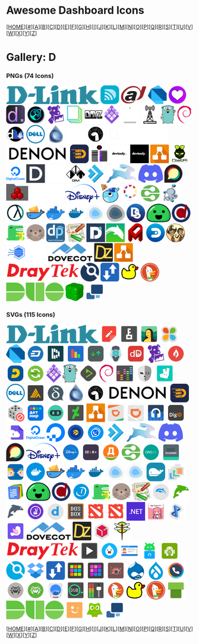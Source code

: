 # Awesome Dashboard Icons

[[HOME](..)][[#](gallery.md)][[A](gallery-a.md)][[B](gallery-b.md)][[C](gallery-c.md)][[D](gallery-d.md)][[E](gallery-e.md)][[F](gallery-f.md)][[G](gallery-g.md)][[H](gallery-h.md)][[I](gallery-i.md)][[J](gallery-j.md)][[K](gallery-k.md)][[L](gallery-l.md)][[M](gallery-m.md)][[N](gallery-n.md)][[O](gallery-o.md)][[P](gallery-p.md)][[Q](gallery-q.md)][[R](gallery-r.md)][[S](gallery-s.md)][[T](gallery-t.md)][[U](gallery-u.md)][[V](gallery-v.md)][[W](gallery-w.md)][[X](gallery-x.md)][[Y](gallery-y.md)][[Z](gallery-z.md)]

# Gallery: D

### PNGs (74 Icons)

<img src="../icons/d-link-logo.png" alt="d-link-logo" height="50"> <img src="../icons/d-link.png" alt="d-link" height="50"> <img src="../icons/dahua.png" alt="dahua" height="50"> <img src="../icons/dart.png" alt="dart" height="50"> <img src="../icons/dashboard-icons.png" alt="dashboard-icons" height="50"> <img src="../icons/dashdot.png" alt="dashdot" height="50"> <img src="../icons/dashy.png" alt="dashy" height="50"> <img src="../icons/datadog.png" alt="datadog" height="50"> <img src="../icons/davis.png" alt="davis" height="50"> <img src="../icons/day-z.png" alt="day-z" height="50"> <img src="../icons/dc-os.png" alt="dc-os" height="50"> <img src="../icons/dd-wrt-light.png" alt="dd-wrt-light" height="50"> <img src="../icons/dd-wrt.png" alt="dd-wrt" height="50"> <img src="../icons/ddns-updater.png" alt="ddns-updater" height="50"> <img src="../icons/debian.png" alt="debian" height="50"> <img src="../icons/deemix.png" alt="deemix" height="50"> <img src="../icons/dell.png" alt="dell" height="50"> <img src="../icons/deluge.png" alt="deluge" height="50"> <img src="../icons/deno-light.png" alt="deno-light" height="50"> <img src="../icons/deno.png" alt="deno" height="50"> <img src="../icons/denon-logo-light.png" alt="denon-logo-light" height="50"> <img src="../icons/denon-logo.png" alt="denon-logo" height="50"> <img src="../icons/deployarr.png" alt="deployarr" height="50"> <img src="../icons/develancacheui.png" alt="develancacheui" height="50"> <img src="../icons/devtooly-light.png" alt="devtooly-light" height="50"> <img src="../icons/devtooly.png" alt="devtooly" height="50"> <img src="../icons/diagrams-net.png" alt="diagrams-net" height="50"> <img src="../icons/dietpi.png" alt="dietpi" height="50"> <img src="../icons/digital-ocean-logo.png" alt="digital-ocean-logo" height="50"> <img src="../icons/dillinger.png" alt="dillinger" height="50"> <img src="../icons/dim-light.png" alt="dim-light" height="50"> <img src="../icons/dim.png" alt="dim" height="50"> <img src="../icons/directadmin.png" alt="directadmin" height="50"> <img src="../icons/directus.png" alt="directus" height="50"> <img src="../icons/discord.png" alt="discord" height="50"> <img src="../icons/discourse.png" alt="discourse" height="50"> <img src="../icons/diskover.png" alt="diskover" height="50"> <img src="../icons/disney-plus-logo-light.png" alt="disney-plus-logo-light" height="50"> <img src="../icons/disney-plus-logo.png" alt="disney-plus-logo" height="50"> <img src="../icons/diun.png" alt="diun" height="50"> <img src="../icons/diyhue.png" alt="diyhue" height="50"> <img src="../icons/dlna.png" alt="dlna" height="50"> <img src="../icons/docker-compose.png" alt="docker-compose" height="50"> <img src="../icons/docker-gc.png" alt="docker-gc" height="50"> <img src="../icons/docker-mailserver.png" alt="docker-mailserver" height="50"> <img src="../icons/docker-moby.png" alt="docker-moby" height="50"> <img src="../icons/docker.png" alt="docker" height="50"> <img src="../icons/dockge-light.png" alt="dockge-light" height="50"> <img src="../icons/dockge.png" alt="dockge" height="50"> <img src="../icons/dockstarter.png" alt="dockstarter" height="50"> <img src="../icons/docsify.png" alt="docsify" height="50"> <img src="../icons/docspell.png" alt="docspell" height="50"> <img src="../icons/docusaurus.png" alt="docusaurus" height="50"> <img src="../icons/docuseal.png" alt="docuseal" height="50"> <img src="../icons/dogpile.png" alt="dogpile" height="50"> <img src="../icons/dokuwiki.png" alt="dokuwiki" height="50"> <img src="../icons/dolibarr.png" alt="dolibarr" height="50"> <img src="../icons/dolphin.png" alt="dolphin" height="50"> <img src="../icons/domainmod.png" alt="domainmod" height="50"> <img src="../icons/domoticz.png" alt="domoticz" height="50"> <img src="../icons/dont-starve-together.png" alt="dont-starve-together" height="50"> <img src="../icons/dopplertask.png" alt="dopplertask" height="50"> <img src="../icons/double-take.png" alt="double-take" height="50"> <img src="../icons/dovecot-logo.png" alt="dovecot-logo" height="50"> <img src="../icons/dozzle.png" alt="dozzle" height="50"> <img src="../icons/draw.png" alt="draw" height="50"> <img src="../icons/draytek-logo.png" alt="draytek-logo" height="50"> <img src="../icons/drone-ci.png" alt="drone-ci" height="50"> <img src="../icons/droppy.png" alt="droppy" height="50"> <img src="../icons/duckdns.png" alt="duckdns" height="50"> <img src="../icons/duckduckgo.png" alt="duckduckgo" height="50"> <img src="../icons/duo.png" alt="duo" height="50"> <img src="../icons/duplicacy.png" alt="duplicacy" height="50"> <img src="../icons/duplicati.png" alt="duplicati" height="50">

### SVGs (115 Icons)

<img src="../icons/d-link-logo.svg" alt="d-link-logo" height="50"> <img src="../icons/d-notes.svg" alt="d-notes" height="50"> <img src="../icons/d00r.svg" alt="d00r" height="50"> <img src="../icons/dailyart.svg" alt="dailyart" height="50"> <img src="../icons/dailyhunt.svg" alt="dailyhunt" height="50"> <img src="../icons/dart.svg" alt="dart" height="50"> <img src="../icons/dash-wallet.svg" alt="dash-wallet" height="50"> <img src="../icons/dashlane.svg" alt="dashlane" height="50"> <img src="../icons/data-counter-widget.svg" alt="data-counter-widget" height="50"> <img src="../icons/data-monitor.svg" alt="data-monitor" height="50"> <img src="../icons/databot.svg" alt="databot" height="50"> <img src="../icons/datadex.svg" alt="datadex" height="50"> <img src="../icons/datadog.svg" alt="datadog" height="50"> <img src="../icons/dataeye.svg" alt="dataeye" height="50"> <img src="../icons/datovka.svg" alt="datovka" height="50"> <img src="../icons/davx-5.svg" alt="davx-5" height="50"> <img src="../icons/dc-os.svg" alt="dc-os" height="50"> <img src="../icons/ddns-updater.svg" alt="ddns-updater" height="50"> <img src="../icons/deadbeef.svg" alt="deadbeef" height="50"> <img src="../icons/debian.svg" alt="debian" height="50"> <img src="../icons/deezer.svg" alt="deezer" height="50"> <img src="../icons/deflemask.svg" alt="deflemask" height="50"> <img src="../icons/deliveroo.svg" alt="deliveroo" height="50"> <img src="../icons/dell.svg" alt="dell" height="50"> <img src="../icons/dellin.svg" alt="dellin" height="50"> <img src="../icons/deltachat.svg" alt="deltachat" height="50"> <img src="../icons/deluge.svg" alt="deluge" height="50"> <img src="../icons/deno.svg" alt="deno" height="50"> <img src="../icons/denon-logo.svg" alt="denon-logo" height="50"> <img src="../icons/deployarr.svg" alt="deployarr" height="50"> <img src="../icons/derandom.svg" alt="derandom" height="50"> <img src="../icons/detmir.svg" alt="detmir" height="50"> <img src="../icons/devhub.svg" alt="devhub" height="50"> <img src="../icons/deviantart.svg" alt="deviantart" height="50"> <img src="../icons/diagrams-net.svg" alt="diagrams-net" height="50"> <img src="../icons/didi-food.svg" alt="didi-food" height="50"> <img src="../icons/didi.svg" alt="didi" height="50"> <img src="../icons/difm-radio.svg" alt="difm-radio" height="50"> <img src="../icons/digid.svg" alt="digid" height="50"> <img src="../icons/digilocker.svg" alt="digilocker" height="50"> <img src="../icons/digital-ocean-logo.svg" alt="digital-ocean-logo" height="50"> <img src="../icons/digital-ocean.svg" alt="digital-ocean" height="50"> <img src="../icons/dijital-operator.svg" alt="dijital-operator" height="50"> <img src="../icons/dingtone.svg" alt="dingtone" height="50"> <img src="../icons/directadmin.svg" alt="directadmin" height="50"> <img src="../icons/directus.svg" alt="directus" height="50"> <img src="../icons/discord.svg" alt="discord" height="50"> <img src="../icons/discourse.svg" alt="discourse" height="50"> <img src="../icons/disney-plus-logo.svg" alt="disney-plus-logo" height="50"> <img src="../icons/disney-plus.svg" alt="disney-plus" height="50"> <img src="../icons/disney-star-plus.svg" alt="disney-star-plus" height="50"> <img src="../icons/dixy.svg" alt="dixy" height="50"> <img src="../icons/dlna.svg" alt="dlna" height="50"> <img src="../icons/dns66.svg" alt="dns66" height="50"> <img src="../icons/doc-scanner.svg" alt="doc-scanner" height="50"> <img src="../icons/dochki-sinochki.svg" alt="dochki-sinochki" height="50"> <img src="../icons/docker-alt.svg" alt="docker-alt" height="50"> <img src="../icons/docker-mailserver.svg" alt="docker-mailserver" height="50"> <img src="../icons/docker-moby.svg" alt="docker-moby" height="50"> <img src="../icons/docker.svg" alt="docker" height="50"> <img src="../icons/dockge-light.svg" alt="dockge-light" height="50"> <img src="../icons/dockge.svg" alt="dockge" height="50"> <img src="../icons/docking-station.svg" alt="docking-station" height="50"> <img src="../icons/docs-to-go.svg" alt="docs-to-go" height="50"> <img src="../icons/docs-viewer.svg" alt="docs-viewer" height="50"> <img src="../icons/docsify.svg" alt="docsify" height="50"> <img src="../icons/docspell.svg" alt="docspell" height="50"> <img src="../icons/doctolib.svg" alt="doctolib" height="50"> <img src="../icons/docusaurus.svg" alt="docusaurus" height="50"> <img src="../icons/docuseal.svg" alt="docuseal" height="50"> <img src="../icons/dokuwiki.svg" alt="dokuwiki" height="50"> <img src="../icons/dolphin-emu.svg" alt="dolphin-emu" height="50"> <img src="../icons/dolphin-web-browser.svg" alt="dolphin-web-browser" height="50"> <img src="../icons/dolphin-zero-browser.svg" alt="dolphin-zero-browser" height="50"> <img src="../icons/dontkillmyapp.svg" alt="dontkillmyapp" height="50"> <img src="../icons/doodle.svg" alt="doodle" height="50"> <img src="../icons/dosbox.svg" alt="dosbox" height="50"> <img src="../icons/dota-2.svg" alt="dota-2" height="50"> <img src="../icons/dota.svg" alt="dota" height="50"> <img src="../icons/dotnet.svg" alt="dotnet" height="50"> <img src="../icons/dotpict.svg" alt="dotpict" height="50"> <img src="../icons/double-twist-player.svg" alt="double-twist-player" height="50"> <img src="../icons/dove-icon-pack.svg" alt="dove-icon-pack" height="50"> <img src="../icons/dovecot-logo.svg" alt="dovecot-logo" height="50"> <img src="../icons/dozzle.svg" alt="dozzle" height="50"> <img src="../icons/dpd.svg" alt="dpd" height="50"> <img src="../icons/dragonflybsd.svg" alt="dragonflybsd" height="50"> <img src="../icons/draytek-logo.svg" alt="draytek-logo" height="50"> <img src="../icons/dreams-player.svg" alt="dreams-player" height="50"> <img src="../icons/drink-water-reminder.svg" alt="drink-water-reminder" height="50"> <img src="../icons/driver-license.svg" alt="driver-license" height="50"> <img src="../icons/droid-ify.svg" alt="droid-ify" height="50"> <img src="../icons/droidcam.svg" alt="droidcam" height="50"> <img src="../icons/drone-ci.svg" alt="drone-ci" height="50"> <img src="../icons/dropbox.svg" alt="dropbox" height="50"> <img src="../icons/droppy.svg" alt="droppy" height="50"> <img src="../icons/drum-pads-24.svg" alt="drum-pads-24" height="50"> <img src="../icons/drumpad.svg" alt="drumpad" height="50"> <img src="../icons/drums.svg" alt="drums" height="50"> <img src="../icons/drupal-druplicon.svg" alt="drupal-druplicon" height="50"> <img src="../icons/drupal.svg" alt="drupal" height="50"> <img src="../icons/drupe.svg" alt="drupe" height="50"> <img src="../icons/drweb-mcc.svg" alt="drweb-mcc" height="50"> <img src="../icons/drweb.svg" alt="drweb" height="50"> <img src="../icons/du.svg" alt="du" height="50"> <img src="../icons/dub-music-player.svg" alt="dub-music-player" height="50"> <img src="../icons/dub-studio-eq.svg" alt="dub-studio-eq" height="50"> <img src="../icons/duck-duck-go.svg" alt="duck-duck-go" height="50"> <img src="../icons/duckdns.svg" alt="duckdns" height="50"> <img src="../icons/duckduckgo.svg" alt="duckduckgo" height="50"> <img src="../icons/dukto.svg" alt="dukto" height="50"> <img src="../icons/duo.svg" alt="duo" height="50"> <img src="../icons/duokan-reader.svg" alt="duokan-reader" height="50"> <img src="../icons/duolingo.svg" alt="duolingo" height="50"> <img src="../icons/duplicati.svg" alt="duplicati" height="50">

[[HOME](..)][[#](gallery.md)][[A](gallery-a.md)][[B](gallery-b.md)][[C](gallery-c.md)][[D](gallery-d.md)][[E](gallery-e.md)][[F](gallery-f.md)][[G](gallery-g.md)][[H](gallery-h.md)][[I](gallery-i.md)][[J](gallery-j.md)][[K](gallery-k.md)][[L](gallery-l.md)][[M](gallery-m.md)][[N](gallery-n.md)][[O](gallery-o.md)][[P](gallery-p.md)][[Q](gallery-q.md)][[R](gallery-r.md)][[S](gallery-s.md)][[T](gallery-t.md)][[U](gallery-u.md)][[V](gallery-v.md)][[W](gallery-w.md)][[X](gallery-x.md)][[Y](gallery-y.md)][[Z](gallery-z.md)]

